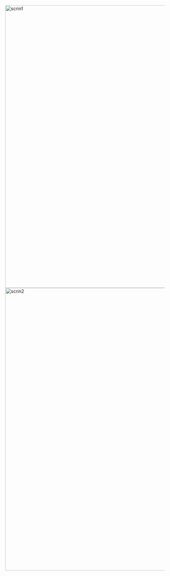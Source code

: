 

<img width="892" alt="scrin1" src="https://user-images.githubusercontent.com/62062551/114753543-3d8cf000-9d60-11eb-8535-816715a14cde.png">

<img width="892" alt="scrin2" src="https://user-images.githubusercontent.com/62062551/114753669-6a410780-9d60-11eb-987e-50ee02b0f9e4.png">
